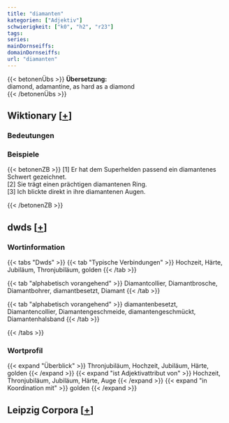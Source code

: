 ```yaml
---
title: "diamanten"
kategorien: ["Adjektiv"]
schwierigkeit: ["k0", "h2", "r23"]
tags:
series:
mainDornseiffs:
domainDornseiffs:
url: "diamanten"
---
```


{{< betonenÜbs >}}
**Übersetzung:**  
diamond, adamantine, as hard as a diamond  
{{< /betonenÜbs >}}

## Wiktionary [[+](https://de.wiktionary.org/wiki/diamanten)]

### Bedeutungen

### Beispiele
{{< betonenZB >}}
[1] Er hat dem Superhelden passend ein diamantenes Schwert gezeichnet.  
[2] Sie trägt einen prächtigen diamantenen Ring.  
[3] Ich blickte direkt in ihre diamantenen Augen.  

{{< /betonenZB >}}


## dwds [[+](https://www.dwds.de/wb/diamanten)]

### Wortinformation
{{< tabs "Dwds" >}}
{{< tab "Typische Verbindungen" >}}
Hochzeit, Härte, Jubiläum, Thronjubiläum, golden
{{< /tab >}}

{{< tab "alphabetisch vorangehend" >}}
Diamantcollier, Diamantbrosche, Diamantbohrer, diamantbesetzt, Diamant
{{< /tab >}}

{{< tab "alphabetisch vorangehend" >}}
diamantenbesetzt, Diamantencollier, Diamantengeschmeide, diamantengeschmückt, Diamantenhalsband
{{< /tab >}}

{{< /tabs >}}

### Wortprofil
{{< expand "Überblick" >}} Thronjubiläum, Hochzeit, Jubiläum, Härte, golden {{< /expand >}}
{{< expand "ist Adjektivattribut von" >}} Hochzeit, Thronjubiläum, Jubiläum, Härte, Auge {{< /expand >}}
{{< expand "in Koordination mit" >}} golden {{< /expand >}}

## Leipzig Corpora [[+](https://corpora.uni-leipzig.de/en/res?word=diamanten&corpusId=deu_newscrawl-public_2018)]

